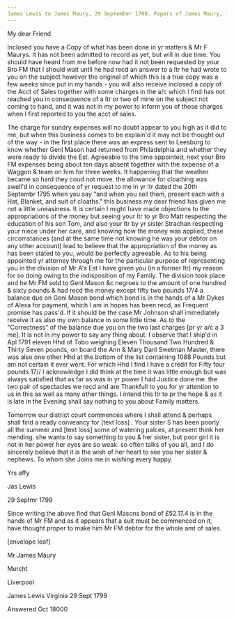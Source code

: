 ```yaml
---
James Lewis to James Maury, 29 September 1799. Papers of James Maury, 1769-1917, Accession #3888 and #3888-a, Special Collections, University of Virginia Library, Charlottesville, Va. Box 3, Images 72-76
---
```


My dear Friend

Inclosed you have a Copy of what has been done in yr matters & Mr F Maurys. It has not been admitted to record as yet, but will in due time. You should have heard from me before now had it not been requested by your Bro FM that I should wait until he had recd an answer to a ltr he had wrote to you on the subject however the original of which this is a true copy was a few weeks since put in my hands - you will also receive inclosed a copy of the Acct of Sales together with some charges in the a/c which I find has not reached you in consequence of a ltr or two of mine on the subject not coming to hand, and it was not in my power to inform you of those charges when I first reported to you the acct of sales. 

The charge for sundry expenses will no doubt appear to you high as it did to me, but when this business comes to be explain'd it may not be thought out of the way - in the first place there was an express sent to Leesburg to know whether Genl Mason had returned from Philadelphia and whether they were ready to divide the Est. Agreeable to the time appointed, next your Bro FM expenses being about ten days absent together with the expense of a Waggon & team on him for three weeks. It happening that the weather became so hard they coud not move. the allowance for cloathing was swell'd in consequence of yr request to me in yr ltr dated the 20th Septembr 1795 when you say "and when you sell them, present each with a Hat, Blanket, and suit of cloaths." this business my dear friend has given me not a little uneasiness. It is certain I might have made objections to the appropriations of the money but seeing your ltr to yr Bro Matt respecting the education of his son Tom, and also your ltr by yr sister Strachan respecting your niece under her care, and knowing how the money was applied, these circomstances (and at the same time not knowing he was your debtor on any other account) lead to believe that the appropriation of the money as has been stated to you, would be perfectly agreeable. As to his being appointed yr attorney through me for the particular purpose of representing you in the division of Mr A's Est I have given you (in a former ltr) my reason for so doing owing to the indisposition of my Family. The division took place and he Mr FM sold to Genl Mason &c negroes to the amount of one hundred & sixty pounds & had recd the money except fifty two pounds 17/4 a balance due on Genl Mason bond which bond is in the hands of a Mr Dykes of Alexa for payment, which I am in hopes has been recd, as Frequent promise has pass'd. If it should be the case Mr Johnson shall immediately receive it as also my own balance in some little time. As to the "Correctness" of the balance due you on the two last charges [pr yr a/c a 3 me]. It is not in my power to say any thing about. I observe that I ship'd in Apl 1791 eleven Hhd of Tobo weighing Eleven Thousand Two Hundred & Thirty Seven pounds, on board the Ann & Mary Danl Swetman Master, there was also one other Hhd at the bottom of the list containing 1088 Pounds but am not certain it ever went. For which Hhd I find I have a credit for Fifty four pounds 17// I acknowledge I did think at the time it was little enough but was always satisfied that as far as was in yr power I had Justice done me. the two pair of spectacles we recd and are Thankfull to you for yr attention to us in this as well as many other things. I intend this ltr to pr the hope & as it is late in the Evening shall say nothing to you about Family matters.

Tomorrow our district court commences where I shall attend & perhaps shall find a ready conveancy for [text loss] . Your sister S has been poorly all the summer and [text loss] some of watering palces, at present think her mending. she wants to say something to you & her sister, but poor girl it is not in her power her eyes are so weak. so often talks of you all, and I do sincerely believe that it is the wish of her heart to see you her sister & nephews. To whom she Joins me in wishing every happy.

Yrs affy

Jas Lewis

29 Septmr 1799

Since writing the above find that Genl Masons bond of £52.17.4 is in the hands of Mr FM and as it appears that a suit must be commenced on it, have thought proper to make him Mr FM debtor for the whole amt of sales. 

[envelope leaf]

Mr James Maury

Mercht

Liverpool

James Lewis Virginia 29 Sept 1799

Answered Oct 18000